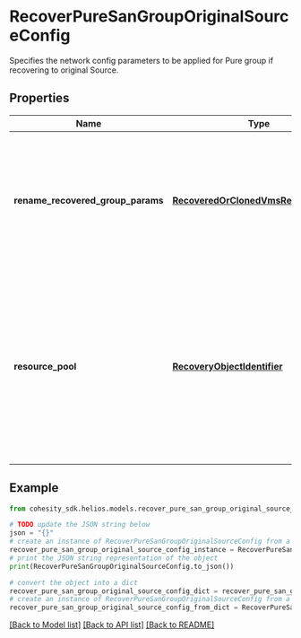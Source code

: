 # RecoverPureSanGroupOriginalSourceConfig

Specifies the network config parameters to be applied for Pure group if recovering to original Source.

## Properties

Name | Type | Description | Notes
------------ | ------------- | ------------- | -------------
**rename_recovered_group_params** | [**RecoveredOrClonedVmsRenameConfig**](RecoveredOrClonedVmsRenameConfig.md) | Specifies params to rename the recovered SAN group. If not specified, the original names of the group are preserved. | [optional] 
**resource_pool** | [**RecoveryObjectIdentifier**](RecoveryObjectIdentifier.md) | Specifies the id of the resource pool to recover the SAN Volume to. This field can be specified for cases where the resource pool can be altered on the original source. | [optional] 

## Example

```python
from cohesity_sdk.helios.models.recover_pure_san_group_original_source_config import RecoverPureSanGroupOriginalSourceConfig

# TODO update the JSON string below
json = "{}"
# create an instance of RecoverPureSanGroupOriginalSourceConfig from a JSON string
recover_pure_san_group_original_source_config_instance = RecoverPureSanGroupOriginalSourceConfig.from_json(json)
# print the JSON string representation of the object
print(RecoverPureSanGroupOriginalSourceConfig.to_json())

# convert the object into a dict
recover_pure_san_group_original_source_config_dict = recover_pure_san_group_original_source_config_instance.to_dict()
# create an instance of RecoverPureSanGroupOriginalSourceConfig from a dict
recover_pure_san_group_original_source_config_from_dict = RecoverPureSanGroupOriginalSourceConfig.from_dict(recover_pure_san_group_original_source_config_dict)
```
[[Back to Model list]](../README.md#documentation-for-models) [[Back to API list]](../README.md#documentation-for-api-endpoints) [[Back to README]](../README.md)



